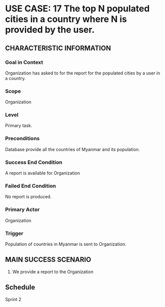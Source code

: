 # USE CASE: 17 The top N populated cities in a country where N is provided by the user.

## CHARACTERISTIC INFORMATION

### Goal in Context
Organization has asked to for the report for the populated cities by a user in a country.

### Scope

Organization

### Level

Primary task.

### Preconditions

Database provide all the countries of Myanmar and its population.

### Success End Condition

A report is available for Organization

### Failed End Condition

No report is produced.

### Primary Actor

Organization

### Trigger

Population of countries in Myanmar is sent to Organization.

## MAIN SUCCESS SCENARIO

1. We provide a report to the Organization

## Schedule
Sprint 2
